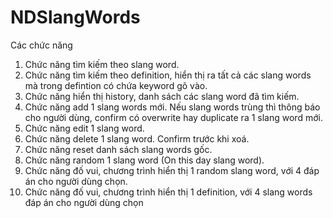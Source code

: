# NDSlangWords
Các chức năng
1. Chức năng tìm kiếm theo slang word.
2. Chức năng tìm kiếm theo definition, hiển thị ra tất cả các slang words mà trong 
defintion có chứa keyword gõ vào.
3. Chức năng hiển thị history, danh sách các slang word đã tìm kiếm.
4. Chức năng add 1 slang words mới. Nếu slang words trùng thì thông báo cho người 
dùng, confirm có overwrite hay duplicate ra 1 slang word mới.
5. Chức năng edit 1 slang word.
6. Chức năng delete 1 slang word. Confirm trước khi xoá.
7. Chức năng reset danh sách slang words gốc.
8. Chức năng random 1 slang word (On this day slang word).
9. Chức năng đố vui, chương trình hiển thị 1 random slang word, với 4 đáp án cho 
người dùng chọn.
10. Chức năng đố vui, chương trình hiển thị 1 definition, với 4 slang words đáp án cho 
người dùng chọn
